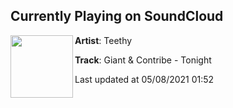 ## Currently Playing on SoundCloud

[<img align="left" width="100" src="https://i1.sndcdn.com/artworks-LJdM4NkpCWiYuTul-lfXkMg-t500x500.jpg">](https://soundcloud.com/teethyrecords/giant-contribe-tonight?in=teethyrecords/sets/morelia-friends-ii)

**Artist**: Teethy 

**Track**: Giant & Contribe - Tonight

Last updated at 05/08/2021 01:52
